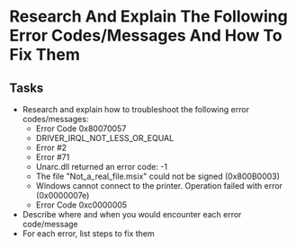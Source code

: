 # Research And Explain The Following Error Codes/Messages And How To Fix Them

## Tasks
- Research and explain how to troubleshoot the following error codes/messages:
  - Error Code 0x80070057
  - DRIVER_IRQL_NOT_LESS_OR_EQUAL
  - Error #2
  - Error #71
  - Unarc.dll returned an error code: -1
  - The file "Not_a_real_file.msix" could not be signed (0x800B0003)
  - Windows cannot connect to the printer. Operation failed with error (0x0000007e)
  - Error Code 0xc0000005
- Describe where and when you would encounter each error code/message
- For each error, list steps to fix them

